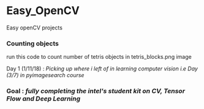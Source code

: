 # Easy_OpenCV
Easy openCV projects


### Counting objects
run this code to count number of tetris objects in tetris_blocks.png image
    
Day 1 (1/11/18) :
*Picking up where i left of in learning computer vision i.e Day (3/7) in pyimagesearch course*


### Goal : *fully completing the intel's student kit on CV, Tensor Flow and Deep Learning*
